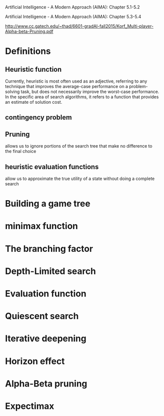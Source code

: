 Artificial Intelligence - A Modern Approach (AIMA): Chapter 5.1-5.2

Artificial Intelligence - A Modern Approach (AIMA): Chapter 5.3-5.4

http://www.cc.gatech.edu/~thad/6601-gradAI-fall2015/Korf_Multi-player-Alpha-beta-Pruning.pdf

# Definitions
## Heuristic function
Currently, heuristic is most often used as an adjective, referring to any technique
that improves the average-case performance on a problem-solving task, but does
not necessarily improve the worst-case performance. In the specific area of search
algorithms, it refers to a function that provides an estimate of solution cost.

## contingency problem

## Pruning 
allows us to ignore portions of the search tree that make no difference to the final choice

## heuristic evaluation functions
allow us to approximate the true utility of a state without doing a complete search


# Building a game tree

# minimax function

# The branching factor

# Depth-Limited search

# Evaluation function

# Quiescent search

# Iterative deepening

# Horizon effect

# Alpha-Beta pruning

# Expectimax
